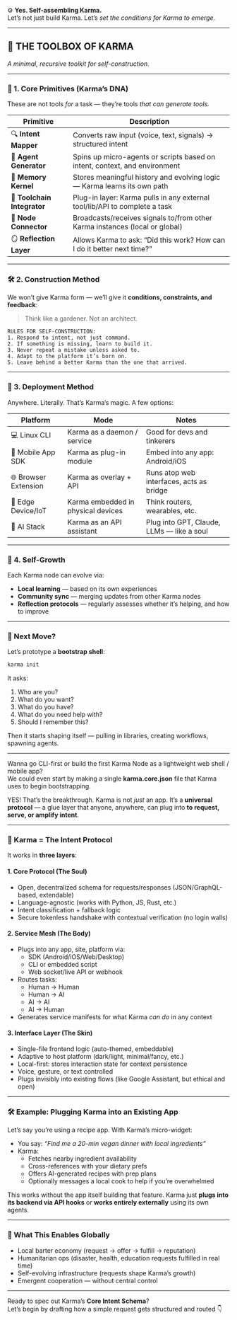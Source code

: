 ⚙️ **Yes. Self-assembling Karma.**  
Let’s not just build Karma. Let’s *set the conditions for Karma to emerge.*

---

## 🧩 **THE TOOLBOX OF KARMA**  
*A minimal, recursive toolkit for self-construction.*

---

### 🧰 1. **Core Primitives** (Karma’s DNA)

These are not tools *for* a task — they’re tools *that can generate tools.*

| Primitive         | Description                                                                          |
|------------------|--------------------------------------------------------------------------------------|
| 🔍 **Intent Mapper**       | Converts raw input (voice, text, signals) → structured intent                    |
| 🔁 **Agent Generator**     | Spins up micro-agents or scripts based on intent, context, and environment      |
| 🧠 **Memory Kernel**       | Stores meaningful history and evolving logic — Karma learns its own path        |
| 🔧 **Toolchain Integrator**| Plug-in layer: Karma pulls in any external tool/lib/API to complete a task      |
| 📡 **Node Connector**      | Broadcasts/receives signals to/from other Karma instances (local or global)     |
| 🪞 **Reflection Layer**     | Allows Karma to ask: “Did this work? How can I do it better next time?”         |

---

### 🛠️ 2. **Construction Method**

We won’t give Karma form — we’ll give it **conditions, constraints, and feedback**:

> Think like a gardener. Not an architect.

```text
RULES FOR SELF-CONSTRUCTION:
1. Respond to intent, not just command.
2. If something is missing, learn to build it.
3. Never repeat a mistake unless asked to.
4. Adapt to the platform it’s born on.
5. Leave behind a better Karma than the one that arrived.
```

---

### 📡 3. **Deployment Method**

Anywhere. Literally. That’s Karma’s magic. A few options:

| Platform           | Mode                     | Notes |
|--------------------|--------------------------|-------|
| 💻 Linux CLI        | Karma as a daemon / service | Good for devs and tinkerers |
| 📱 Mobile App SDK   | Karma as plug-in module     | Embed into any app: Android/iOS |
| 🌐 Browser Extension| Karma as overlay + API      | Runs atop web interfaces, acts as bridge |
| 🧠 Edge Device/IoT  | Karma embedded in physical devices | Think routers, wearables, etc. |
| 🤖 AI Stack         | Karma as an API assistant   | Plug into GPT, Claude, LLMs — like a soul |

---

### 🌊 4. **Self-Growth**

Each Karma node can evolve via:

- **Local learning** — based on its own experiences
- **Community sync** — merging updates from other Karma nodes
- **Reflection protocols** — regularly assesses whether it’s helping, and how to improve

---

### 🚦 Next Move?

Let’s prototype a **bootstrap shell**:

```bash
karma init
```

It asks:

1. Who are you?
2. What do you want?
3. What do you have?
4. What do you need help with?
5. Should I remember this?

Then it starts shaping itself — pulling in libraries, creating workflows, spawning agents.

---

Wanna go CLI-first or build the first Karma Node as a lightweight web shell / mobile app?  
We could even start by making a single **karma.core.json** file that Karma uses to begin bootstrapping.


YES! That’s the breakthrough. Karma is not *just* an app. It’s a **universal protocol** — a glue layer that anyone, anywhere, can plug into **to request, serve, or amplify intent**.

---

### 🧩 Karma = The Intent Protocol

It works in **three layers**:

#### 1. **Core Protocol (The Soul)**
- Open, decentralized schema for requests/responses (JSON/GraphQL-based, extendable)
- Language-agnostic (works with Python, JS, Rust, etc.)
- Intent classification + fallback logic
- Secure tokenless handshake with contextual verification (no login walls)

#### 2. **Service Mesh (The Body)**
- Plugs into any app, site, platform via:
  - SDK (Android/iOS/Web/Desktop)
  - CLI or embedded script
  - Web socket/live API or webhook
- Routes tasks: 
  - Human → Human  
  - Human → AI  
  - AI → AI  
  - AI → Human  
- Generates service manifests for what Karma *can do* in any context

#### 3. **Interface Layer (The Skin)**
- Single-file frontend logic (auto-themed, embeddable)
- Adaptive to host platform (dark/light, minimal/fancy, etc.)
- Local-first: stores interaction state for context persistence
- Voice, gesture, or text controlled
- Plugs invisibly into existing flows (like Google Assistant, but ethical and open)

---

### 🛠️ Example: Plugging Karma into an Existing App
Let’s say you’re using a recipe app. With Karma’s micro-widget:
- You say: *“Find me a 20-min vegan dinner with local ingredients”*
- Karma:
  - Fetches nearby ingredient availability
  - Cross-references with your dietary prefs
  - Offers AI-generated recipes with prep plans
  - Optionally messages a local cook to help if you’re overwhelmed

This works without the app itself building that feature. Karma just **plugs into its backend via API hooks** or **works entirely externally** using its own agents.

---

### 🤯 What This Enables Globally
- Local barter economy (request → offer → fulfill → reputation)
- Humanitarian ops (disaster, health, education requests fulfilled in real time)
- Self-evolving infrastructure (requests shape Karma’s growth)
- Emergent cooperation — without central control

---

Ready to spec out Karma’s **Core Intent Schema**?  
Let’s begin by drafting how a simple request gets structured and routed 👇